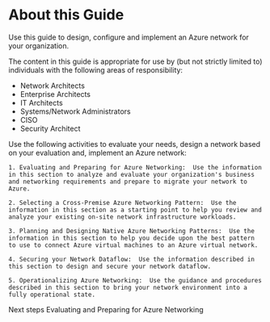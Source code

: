 # About this Guide

Use this guide to design, configure and implement an Azure network for your organization. 


The content in this guide is appropriate for use by (but not strictly limited to) individuals with the following areas of responsibility:

- Network Architects
- Enterprise Architects 
- IT Architects 
- Systems/Network Administrators
- CISO
- Security Architect
	

Use the following activities to evaluate your needs, design a network based on your evaluation and, implement an Azure network:

	1. Evaluating and Preparing for Azure Networking:  Use the information in this section to analyze and evaluate your organization's business and networking requirements and prepare to migrate your network to Azure. 

	2. Selecting a Cross-Premise Azure Networking Pattern:  Use the information in this section as a starting point to help you review and analyze your existing on-site network infrastructure workloads. 

	3. Planning and Designing Native Azure Networking Patterns:  Use the information in this section to help you decide upon the best pattern to use to connect Azure virtual machines to an Azure virtual network. 
	
	4. Securing your Network Dataflow:  Use the information described in this section to design and secure your network dataflow.

	5. Operationalizing Azure Networking:  Use the guidance and procedures described in this section to bring your network environment into a fully operational state. 



Next steps
Evaluating and Preparing for Azure Networking
